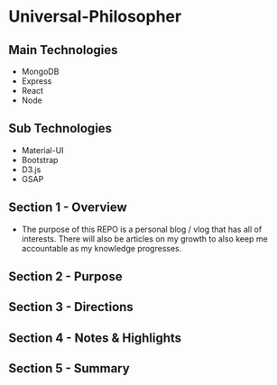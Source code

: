 # Universal-Philosopher


## Main Technologies
- MongoDB
- Express
- React
- Node

## Sub Technologies
- Material-UI  
- Bootstrap
- D3.js
- GSAP


## Section 1 - Overview
- The purpose of this REPO is a personal blog / vlog that has all of interests. There will also be articles on my growth to also keep me accountable as my knowledge progresses. 


## Section 2 - Purpose


## Section 3 - Directions 


## Section 4 - Notes & Highlights 


## Section 5 - Summary 